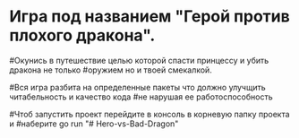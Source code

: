 # Игра под названием "Герой против плохого дракона".
#Окунись в путешествие целью которой спасти принцессу и убить дракона не только
#оружием но и твоей смекалкой.


#Вся игра разбита на определенные пакеты что должно улучщить читабельность и качество кода 
#не нарушая ее работоспособность

#Чтоб запустить проект перейдите в консоль в корневую папку проекта и 
#наберите go run "# Hero-vs-Bad-Dragon" 
